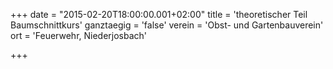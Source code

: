 +++
date = "2015-02-20T18:00:00.001+02:00"
title = 'theoretischer Teil Baumschnittkurs'
ganztaegig = 'false'
verein = 'Obst- und Gartenbauverein'
ort = 'Feuerwehr, Niederjosbach'

+++

      